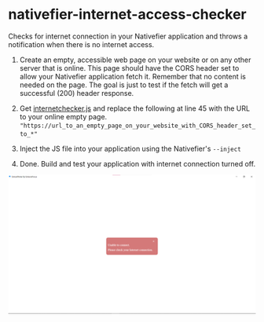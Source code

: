 # nativefier-internet-access-checker
Checks for internet connection in your Nativefier application and throws a notification when there is no internet access.

1. Create an empty, accessible web page on your website or on any other server that is online. This page should have the CORS header set to allow your Nativefier application fetch it. Remember that no content is needed on the page. The goal is just to test if the fetch will get a successful (200) header response.

2. Get [internetchecker.js](https://github.com/preciousfocus/nativefier-internet-access-checker) and replace the following at line 45 with the URL to your online empty page.
`"https://url_to_an_empty_page_on_your_website_with_CORS_header_set_to_*"`

3. Inject the JS file into your application using the Nativefier's  `--inject`

4. Done. Build and test your application with internet connection turned off.


![screenshot of sample](https://github.com/preciousfocus/nativefier-internet-access-checker/blob/main/no-internet-screenshot.png)
